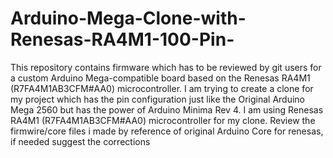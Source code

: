 # Arduino-Mega-Clone-with-Renesas-RA4M1-100-Pin-
This repository contains firmware which has to be reviewed by git users for a custom Arduino Mega-compatible board based on the Renesas RA4M1 (R7FA4M1AB3CFM#AA0) microcontroller.
I am trying to create a clone for my project which has the pin configuration just like the Original Arduino Mega 2560 but has the power of Arduino Minima Rev 4. I am using Renesas RA4M1 (R7FA4M1AB3CFM#AA0) microcontroller for my clone. 
Review the firmwire/core files i made by reference of original Arduino Core for renesas, if needed suggest the corrections 
